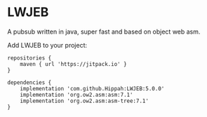 # LWJEB
A pubsub written in java, super fast and based on object web asm.

Add LWJEB to your project:

```
repositories {
    maven { url 'https://jitpack.io' }
}
```

```
dependencies {
    implementation 'com.github.Hippah:LWJEB:5.0.0'
    implementation 'org.ow2.asm:asm:7.1'
    implementation 'org.ow2.asm:asm-tree:7.1'
}
```
